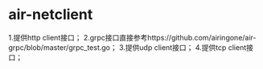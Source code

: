 # air-netclient
1.提供http client接口；
2.grpc接口直接参考https://github.com/airingone/air-grpc/blob/master/grpc_test.go；
3.提供udp client接口；
4.提供tcp client接口；